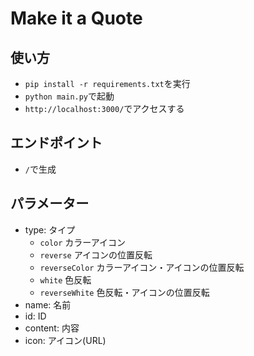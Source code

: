 # Make it a Quote
## 使い方
- `pip install -r requirements.txt`を実行
- `python main.py`で起動
- `http://localhost:3000/`でアクセスする
## エンドポイント
- `/`で生成
## パラメーター
- type: タイプ
    - `color` カラーアイコン
    - `reverse` アイコンの位置反転
    - `reverseColor` カラーアイコン・アイコンの位置反転
    - `white` 色反転
    - `reverseWhite` 色反転・アイコンの位置反転
- name: 名前
- id: ID
- content: 内容
- icon: アイコン(URL)

